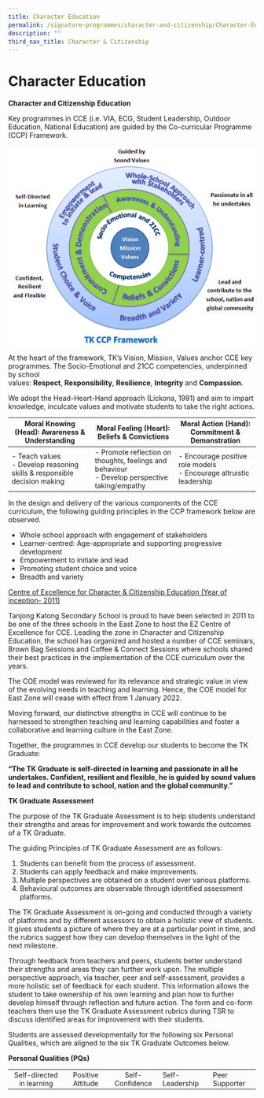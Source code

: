 ```yaml
---
title: Character Education
permalink: /signature-programmes/character-and-citizenship/Character-Education/
description: ""
third_nav_title: Character & Citizenship
---
```

# Character Education
**Character and Citizenship Education**

Key programmes in CCE (i.e. VIA, ECG, Student Leadership, Outdoor Education, National Education) are guided by the Co-curricular Programme (CCP) Framework.

![](/images/Signature%20Programmes/1.png)

At the heart of the framework, TK’s Vision, Mission, Values anchor CCE key programmes. The Socio-Emotional and 21CC competencies, underpinned by school values: **Respect**, **Responsibility**, **Resilience**, **Integrity** and **Compassion**.

We adopt the Head-Heart-Hand approach (Lickona, 1991) and aim to impart knowledge, inculcate values and motivate students to take the right actions.

|      Moral Knowing (Head): Awareness & Understanding            |        Moral Feeling (Heart): Beliefs & Convictions                 |          Moral Action (Hand):  Commitment & Demonstration         |
|----------------------------------------------------------------------|--------------------------------------------------------------------------------------------|-----------------------------------------------------------------|
| - Teach values<br>- Develop reasoning skills & responsible decision making | - Promote reflection on thoughts, feelings and behaviour<br>- Develop perspective taking/empathy | - Encourage positive role models<br>- Encourage altruistic leadership |


In the design and delivery of the various components of the CCE curriculum, the following guiding principles in the CCP framework below are observed.

*   Whole school approach with engagement of stakeholders
*   Learner-centred: Age-appropriate and supporting progressive development
*   Empowerment to initiate and lead
*   Promoting student choice and voice
*   Breadth and variety

<u>Centre of Excellence for Character & Citizenship Education (Year of inception- 2011)</u>

Tanjong Katong Secondary School is proud to have been selected in 2011 to be one of the three schools in the East Zone to host the EZ Centre of Excellence for CCE. Leading the zone in Character and Citizenship Education, the school has organized and hosted a number of CCE seminars, Brown Bag Sessions and Coffee & Connect Sessions where schools shared their best practices in the implementation of the CCE curriculum over the years.

The COE model was reviewed for its relevance and strategic value in view of the evolving needs in teaching and learning. Hence, the COE model for East Zone will cease with effect from 1 January 2022.

Moving forward, our distinctive strengths in CCE will continue to be harnessed to strengthen teaching and learning capabilities and foster a collaborative and learning culture in the East Zone.

Together, the programmes in CCE develop our students to become the TK Graduate:

**“The TK Graduate is self-directed in learning and passionate in all he undertakes. Confident, resilient and flexible, he is guided by sound values to lead and contribute to school, nation and the global community.”**

**TK Graduate Assessment**

The purpose of the TK Graduate Assessment is to help students understand their strengths and areas for improvement and work towards the outcomes of a TK Graduate.

The guiding Principles of TK Graduate Assessment are as follows:

1.  Students can benefit from the process of assessment.
2.  Students can apply feedback and make improvements.
3.  Multiple perspectives are obtained on a student over various platforms.
4.  Behavioural outcomes are observable through identified assessment platforms.

The TK Graduate Assessment is on-going and conducted through a variety of platforms and by different assessors to obtain a holistic view of students. It gives students a picture of where they are at a particular point in time, and the rubrics suggest how they can develop themselves in the light of the next milestone.

Through feedback from teachers and peers, students better understand their strengths and areas they can further work upon. The multiple perspective approach, via teacher, peer and self-assessment, provides a more holistic set of feedback for each student. This information allows the student to take ownership of his own learning and plan how to further develop himself through reflection and future action. The form and co-form teachers then use the TK Graduate Assessment rubrics during TSR to discuss identified areas for improvement with their students.

Students are assessed developmentally for the following six Personal Qualities, which are aligned to the six TK Graduate Outcomes below.

**Personal Qualities (PQs)**

|                           |                   |                 |                 |                |
|:-------------------------:|:-----------------:|:---------------:|-----------------|----------------|
| Self-directed in learning | Positive Attitude | Self-Confidence | Self-Leadership | Peer Supporter |